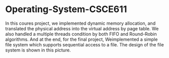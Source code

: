 # Operating-System-CSCE611
In this coures project, we implemented dynamic memory allocation, and translated the physical address into the virtual address by page table. We also handled a multiple threads condition by both FIFO and Round-Robin algorithms. And at the end, for the final project, Weimplemented a simple file system which supports sequential access to a file. The design of the file system is shown in this picture.

